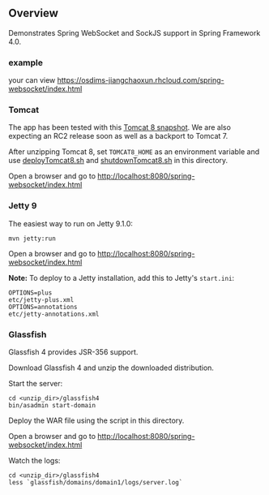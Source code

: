 ## Overview

Demonstrates Spring WebSocket and SockJS support in Spring Framework 4.0.


### example
your can view https://osdims-jiangchaoxun.rhcloud.com/spring-websocket/index.html

### Tomcat

The app has been tested with this [Tomcat 8 snapshot](https://repository.apache.org/content/repositories/snapshots/org/apache/tomcat/tomcat/8.0-SNAPSHOT/tomcat-8.0-20130815.225136-6.zip). We are also expecting an RC2 release soon as well as a backport to Tomcat 7.

After unzipping Tomcat 8, set `TOMCAT8_HOME` as an environment variable and use [deployTomcat8.sh](https://github.com/colley/spring-websocket/master/deployTomcat8.sh) and [shutdownTomcat8.sh](https://github.com/colley/spring-websocket/master/shutdownTomcat8.sh) in this directory.

Open a browser and go to <http://localhost:8080/spring-websocket/index.html>

### Jetty 9

The easiest way to run on Jetty 9.1.0:

    mvn jetty:run

Open a browser and go to <http://localhost:8080/spring-websocket/index.html>

**Note:** To deploy to a Jetty installation, add this to Jetty's `start.ini`:

    OPTIONS=plus
    etc/jetty-plus.xml
    OPTIONS=annotations
    etc/jetty-annotations.xml

### Glassfish

Glassfish 4 provides JSR-356 support.

Download Glassfish 4 and unzip the downloaded distribution.

Start the server:

    cd <unzip_dir>/glassfish4
    bin/asadmin start-domain

Deploy the WAR file using the script in this directory.

Open a browser and go to <http://localhost:8080/spring-websocket/index.html>

Watch the logs:

    cd <unzip_dir>/glassfish4
    less `glassfish/domains/domain1/logs/server.log`


